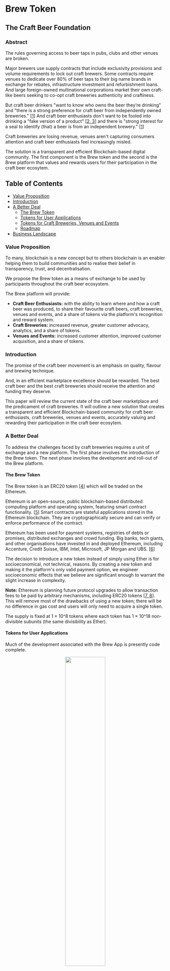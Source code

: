 <p align="center">
  <h1>Brew Token</h1>
</p>

<p align="center">
<h2>The Craft Beer Foundation</h2>
</p>

<p align="center">
<h3>Abstract</h3>
</p>

The rules governing access to beer taps in pubs, clubs and other venues are broken.

Major brewers use supply contracts that include exclusivity provisions and volume requirements to lock out craft
brewers. Some contracts require venues to dedicate over 80% of beer taps to their big name brands in exchange for
rebates, infrastructure investment and refurbishment loans. And large foreign-owned multinational corporations market 
their own craft-like beers seeking to co-opt craft breweries authenticity and craftiness. 

But craft beer drinkers "want to know who owns the beer they’re drinking" and "there is a strong preference for craft 
beer from independently owned breweries." [[1](#citations)] And craft beer enthusiasts don't want to be fooled into 
drinking a "fake version of a product" [[2, 3](#citations)] and there is "strong interest for a seal to identify (that) 
a beer is from an independent brewery." [[1](#citations)]

Craft breweries are losing revenue, venues aren't capturing consumers attention and craft beer enthusiasts feel 
increasingly misled.

The solution is a transparent and efficient Blockchain-based digital community. The first component is the Brew token 
and the second is the Brew platform that values and rewards users for their participation in the craft beer ecosytem.

## Table of Contents

- [Value Proposition](#value-proposition)
- [Introduction](#introduction)
- [A Better Deal](#a-new-deal)
  - [The Brew Token](#the-brew-token)
  - [Tokens for User Applications](#tokens-for-user-applications)
  - [Tokens for Craft Breweries, Venues and Events](#tokens-for-craft-breweries-venues-and-vents)
  - [Roadmap](#roadmap)
- [Business Landscape](#business-landscape)
    
### Value Proposition

To many, blockchain is a new concept but to others blockchain is an enabler helping them to build communities and to
realise their belief in transparency, trust, and decentralisation.

We propose the Brew token as a means of exchange to be used by participants throughout the craft beer ecosystem.

The Brew platform will provide:

- <strong>Craft Beer Enthusiasts:</strong> with the ability to learn where and how a craft beer was produced, to 
  share their favourite craft beers, craft breweries, venues and events, and a share of tokens via the platform's 
  recognition and reward system.
- <strong>Craft Breweries:</strong> increased revenue, greater customer advocacy, analytics, and a share of tokens.
- <strong>Venues and Events:</strong> increased customer attention, improved customer acquisition, and a share of tokens.

### Introduction

The promise of the craft beer movement is an emphasis on quality, flavour and brewing technique.

And, in an efficient marketplace excellence should be rewarded. The best craft beer and the best craft breweries 
should receive the attention and funding they deserve.

This paper will review the current state of the craft beer marketplace and the predicament of craft breweries.
It will outline a new solution that creates a transparent and efficient Blockchain-based community for craft beer 
enthusiasts, craft breweries, venues and events, accurately valuing and rewarding their participation in the 
craft beer ecosytem.

### A Better Deal

To address the challenges faced by craft breweries requires a unit of exchange and a new platform. The first phase
involves the introduction of the Brew token. The next phase involves the development and roll-out of the Brew platform.

#### The Brew Token

The Brew token is an ERC20 token [[4](#citations)] which will be traded on the Ethereum. 

Ethereum is an open-source, public blockchain-based distributed computing platform and operating system, featuring 
smart contract functionality. [[5](#citations)] Smart contracts are stateful applications stored in the Ethereum 
blockchain. They are cryptographically secure and can verify or enforce performance of the contract.

Ethereum has been used for payment systems, registries of debts or promises, distributed exchanges and crowd funding.
Big banks, tech giants, and other organisations have invested in and deployed Ethereum, including Accenture, 
Credit Suisse, IBM, Intel, Microsoft, JP Morgan and UBS. [[6](#citations)] 

The decision to introduce a new token instead of simply using Ether is for socioeconomical, not technical, reasons. 
By creating a new token and making it the platform's only valid payment option, we engineer socioeconomic effects that 
we believe are significant enough to warrant the slight increase in complexity.

**Note:** Ethereum is planning future protocol upgrades to allow transaction fees to be paid by arbitrary mechanisms, 
including ERC20 tokens [[7, 8](#citations)]. This will remove most of the drawbacks of using a new token;
there will be no difference in gas cost and users will only need to acquire a single token.

The supply is fixed at 1 × 10^8 tokens where each token has 1 × 10^18 non-divisible subunits (the same divisibility 
as Ether).

#### Tokens for User Applications

Much of the development associated with the Brew App is presently code complete.

<p align="center">
  <img src="https://github.com/the-craft-beer-foundation/white-paper/blob/master/location.png" width="50%">
</p>

The Brew platform's recognition and reward system will calculate a score based on a fixed threshold value 
(e.g., based on purchases at a craft brewery, venue or event) and a bounded score 
(e.g., based on recommendations). A summary of user behaviour will be recorded and payments made on the basis of scores.

<p align="center">
  <img src="https://github.com/the-craft-beer-foundation/white-paper/blob/master/search.png" width="50%">
</p>

**Note:** A fully distributed ledger is desirable, both for public accountability and to address any scalability 
concerns. We may be able to leverage a third-party open source Ethereum micropayments system.

Recommendations may be ranked or voted on using Brew tokens, similar to the “thumbsup/thumbsdown” on many commenting 
system implementations. Comment votes backed by Brew tokens may be given more credibility due to the fact that someone
cared enough to back the comment with what would be a limited supply of token, as well as the fact that a token transfer
can be verified as coming from real people rather than robots. The right to post comments may also be purchased for 
some minimal payment, to cut down on abusive commenters.

#### Tokens for Craft Breweries, Venues and Events

The platform's recognition and reward system will calculate a score based on a fixed threshold value and a bounded score.

A lottery system may be used, where small payments are made probabilistically, with payments happening essentially 
in the same way that coin mining works with proof of participation instead of proof of work. [[9](#citations)]

#### Roadmap

- <strong>Pre 1.0 Brew Platform:</strong> Complete development of the Brew App, the Recognition and Reward system and 
the Brew Ledger and Payments system.

- <strong>1.0 Brew Platform:</strong> Launch the Brew platform.

- <strong>Beyond 1.0 Brew Platform:</strong> Brew wallet integrated with the Brew App.

### The Australian Business Landscape

#### Competition

- [Untappd](https://untappd.com/) is a geosocial networking service and mobile phone application that allows its users
to check into beers as they drink them, and share these check-ins and their locations with their friends.
Untappd users can rate the beer they are consuming, earn badges, share pictures of their beers, review tap lists from 
nearby venues, see what beers their friends are drinking, and suggests similar beverages.
- [Now Tapped](https://nowtapped.com/) uses the Untappd API to provide real time tap list updates.
- [Beer Buddy](http://www.beerbuddyapp.com/) is a mobile phone application that uses your device's camera to scan 
barcodes from beer bottles, cans, and cases, to obtain vital information pertaining to that particular beer. 
- [The Happiest Hour](https://www.thehappiesthour.com/) website provides information about your local 'Happy Hour' 
deals, cheap drinks, food specials and Trivia Nights.
- [Clipp](https://clipp.co/) is a mobile phone application that provides mobile payments and last minute Bar & Restaurants deals.
- [Foursquare](https://foursquare.com/) is a local search-and-discovery service that helps you find the perfect places 
(e.g., best food, nightlife, and entertainment) to go with friends.
- [Yelp](https://www.yelp.com/) publishes crowd-sourced reviews and recommendations about local businesses.
 
#### News and Information

- [Craft Beer Reviewer](http://craftbeerreviewer.com/)
  - [The Brewery List](http://craftbeerreviewer.com/the-brewery-list/)
  - [Who Owns The Brewery](http://craftbeerreviewer.com/corporate-craft-beer/)
- [The Crafty Pint](https://craftypint.com/)
- [Beer & Brewer](https://www.beerandbrewer.com/)
- [Australian Brew News](https://www.brewsnews.com.au/)
  - [Independent Brewing Industry National Economic Evaluation](http://iba.org.au/independent-brewing-industry-national-economic-evaluation/)






## Citations

[1] [2017 Australian Craft Beer Survey Results](https://www.beercartel.com.au/blog/2017-australian-craft-beer-survey-results/)

[2] [The Quest for Authenticity in Consumption](https://academic.oup.com/jcr/article-abstract/36/5/838/1790161?redirectedFrom=fulltext)

[3] [Creating and retaining authenticity among craft breweries](https://open.bu.edu/handle/2144/15673)

[4] [ERC20 Token Standard](https://theethereum.wiki/w/index.php/ERC20_Token_Standard)

[5] [Ethereum](https://en.wikipedia.org/wiki/Ethereum)

[6] [Enterprise Ethereum Alliance](https://entethalliance.org/)

[7] [On Abstraction](https://blog.ethereum.org/2015/07/05/on-abstraction/)

[8] [Understanding Serenity, Part I: Abstraction](https://blog.ethereum.org/2015/12/24/understanding-serenity-part-i-abstraction/)

[9] [Micropayments for Decentralized Currencies](https://eprint.iacr.org/2016/332.pdf)

